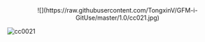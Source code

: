 


<div align=center>
![](https://raw.githubusercontent.com/TongxinV/GFM-i-GitUse/master/1.0/cc021.jpg)
</div>





![cc0021][21]





[21]:https://raw.githubusercontent.com/TongxinV/GFM-i-GitUse/master/1.0/cc021.jpg
